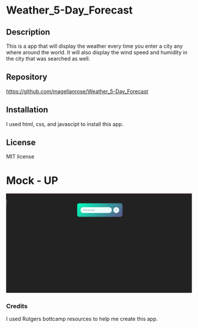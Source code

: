 # Weather_5-Day_Forecast

## Description
This is a app that will display the weather every time you enter a city any where around the world. It will also display the wind speed and humidity in the city that was searched as well.

## Repository
https://github.com/magellanrose/Weather_5-Day_Forecast

## Installation
I used html, css, and javascipt to install this app.

## License
MIT license

# Mock - UP
![Mockup](./Assets/Screenshot%20(4).png)

### Credits
I used Rutgers bottcamp resources to help me create this app.